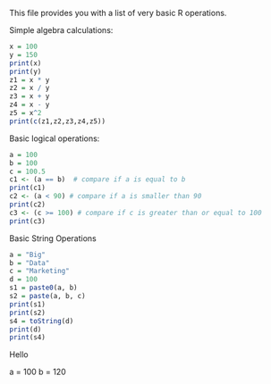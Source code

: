 This file provides you with a list of very basic R operations.



Simple algebra calculations:

```r
x = 100
y = 150
print(x)
print(y)
z1 = x * y
z2 = x / y
z3 = x + y
z4 = x - y
z5 = x^2
print(c(z1,z2,z3,z4,z5))    
```


Basic logical operations: 

```r
a = 100
b = 100 
c = 100.5
c1 <- (a == b)  # compare if a is equal to b
print(c1)
c2 <- (a < 90) # compare if a is smaller than 90
print(c2)
c3 <- (c >= 100) # compare if c is greater than or equal to 100
print(c3)
```

Basic String Operations
```r
a = "Big"
b = "Data"
c = "Marketing"
d = 100
s1 = paste0(a, b) 
s2 = paste(a, b, c) 
print(s1)
print(s2)
s4 = toString(d)
print(d)
print(s4)
```

Hello

  a = 100
  b = 120

